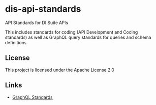 # dis-api-standards

API Standards for DI Suite APIs

This includes standards for coding (API Development and Coding standards) as well as GraphQL query standards for queries and schema definitions.

## License

This project is licensed under the Apache License 2.0

## Links

- [GraphQL Standards](./GraphQL.md)

